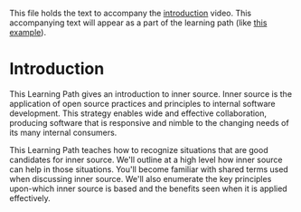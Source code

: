 This file holds the text to accompany the [introduction](https://www.safaribooksonline.com/videos/introduction-to-innersource/9781492041504/9781492041504-video321606) video.
This accompanying text will appear as a part of the learning path (like [this example](https://www.safaribooksonline.com/learning-paths/learning-path-lean/9781491999738/9781491946527-/part01ch01.html)).

# Introduction

This Learning Path gives an introduction to inner source.
Inner source is the application of open source practices and principles to internal software development.
This strategy enables wide and effective collaboration, producing software that is responsive and nimble to the changing needs of its many internal consumers.


This Learning Path teaches how to recognize situations that are good candidates for inner source.
We'll outline at a high level how inner source can help in those situations.
You'll become familiar with shared terms used when discussing inner source.
We'll also enumerate the key principles upon-which inner source is based and the benefits seen when it is applied effectively.
